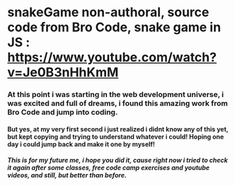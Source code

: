 # snakeGame non-authoral, source code from Bro Code, snake game in JS : https://www.youtube.com/watch?v=Je0B3nHhKmM

### At this point i was starting in the web development universe, i was excited and full of dreams, i found this amazing work from Bro Code and jump into coding.
#### But yes, at my very first second i just realized i didnt know any of this yet, but kept copying and trying to understand whatever i could! Hoping one day i could jump back and make it one by myself!
##### This is for my future me, i hope you did it, cause right now i tried to check it again after some classes, free code camp exercises and youtube videos, and still, but better than before.
